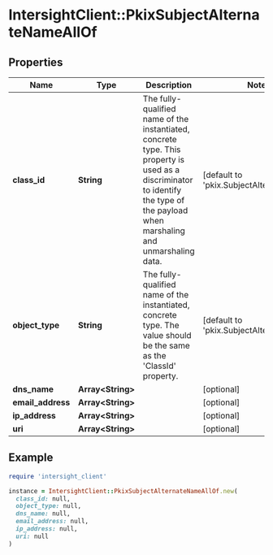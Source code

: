 # IntersightClient::PkixSubjectAlternateNameAllOf

## Properties

| Name | Type | Description | Notes |
| ---- | ---- | ----------- | ----- |
| **class_id** | **String** | The fully-qualified name of the instantiated, concrete type. This property is used as a discriminator to identify the type of the payload when marshaling and unmarshaling data. | [default to &#39;pkix.SubjectAlternateName&#39;] |
| **object_type** | **String** | The fully-qualified name of the instantiated, concrete type. The value should be the same as the &#39;ClassId&#39; property. | [default to &#39;pkix.SubjectAlternateName&#39;] |
| **dns_name** | **Array&lt;String&gt;** |  | [optional] |
| **email_address** | **Array&lt;String&gt;** |  | [optional] |
| **ip_address** | **Array&lt;String&gt;** |  | [optional] |
| **uri** | **Array&lt;String&gt;** |  | [optional] |

## Example

```ruby
require 'intersight_client'

instance = IntersightClient::PkixSubjectAlternateNameAllOf.new(
  class_id: null,
  object_type: null,
  dns_name: null,
  email_address: null,
  ip_address: null,
  uri: null
)
```

